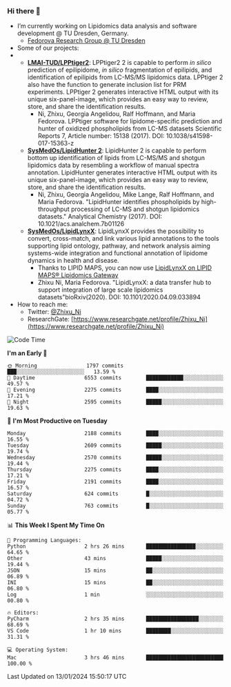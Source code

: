 ### Hi there 👋

- I’m currently working on Lipidomics data analysis and software development @ TU Dresden, Germany.
  + [Fedorova Research Group @ TU Dresden](https://tu-dresden.de/med/mf/zml/forschungsgruppen/fedorova/mitarbeiter-innen-der-fedorova-gruppe)
- Some of our projects:
- + **[LMAI-TUD/LPPtiger2](https://github.com/LMAI-TUD/lpptiger2)**: LPPtiger2 2 is capable to perform *in silico* prediction of epilipidome, *in silico* fragmentation of epilipids, and identification of epilipids from LC-MS/MS lipidomics data. LPPtiger 2 also have the function to generate inclusion list for PRM experiments. LPPtiger 2 generates interactive HTML output with its unique six-panel-image, which provides an easy way to review, store, and share the identification results. 
    * Ni, Zhixu, Georgia Angelidou, Ralf Hoffmann, and Maria Fedorova. LPPtiger software for lipidome-specific prediction and hunter of oxidized phospholipids from LC-MS datasets Scientific Reports 7, Article number: 15138 (2017). DOI: 10.1038/s41598-017-15363-z
  + **[SysMedOs/LipidHunter 2](https://github.com/SysMedOs/lipidhunter)**: LipidHunter 2 is capable to perform bottom up identification of lipids from LC-MS/MS and shotgun lipidomics data by resembling a workflow of manual spectra annotation. LipidHunter generates interactive HTML output with its unique six-panel-image, which provides an easy way to review, store, and share the identification results. 
    * Ni, Zhixu, Georgia Angelidou, Mike Lange, Ralf Hoffmann, and Maria Fedorova. "LipidHunter identifies phospholipids by high-throughput processing of LC-MS and shotgun lipidomics datasets." Analytical Chemistry (2017). DOI: 10.1021/acs.analchem.7b01126
  + **[SysMedOs/LipidLynxX](https://github.com/SysMedOs/LipidLynxX)**: LipidLynxX provides the possibility to convert, cross-match, and link various lipid annotations to the tools supporting lipid ontology, pathway, and network analysis aiming systems-wide integration and functional annotation of lipidome dynamics in health and disease.
    * Thanks to LIPID MAPS, you can now use [LipidLynxX on LIPID MAPS® Lipidomics Gateway](http://lipidmaps.org/lipidlynxx/)
    * Zhixu Ni, Maria Fedorova. "LipidLynxX: a data transfer hub to support integration of large scale lipidomics datasets"bioRxiv(2020). DOI: 10.1101/2020.04.09.033894
- How to reach me:
  + Twitter: [@Zhixu_Ni](https://twitter.com/Zhixu_Ni)
  + ResearchGate: [https://www.researchgate.net/profile/Zhixu_Ni](https://www.researchgate.net/profile/Zhixu_Ni)

<!--START_SECTION:waka-->
![Code Time](http://img.shields.io/badge/Code%20Time-1%2C949%20hrs%201%20min-blue)

**I'm an Early 🐤** 

```text
🌞 Morning                1797 commits        ███░░░░░░░░░░░░░░░░░░░░░░   13.59 % 
🌆 Daytime                6553 commits        ████████████░░░░░░░░░░░░░   49.57 % 
🌃 Evening                2275 commits        ████░░░░░░░░░░░░░░░░░░░░░   17.21 % 
🌙 Night                  2595 commits        █████░░░░░░░░░░░░░░░░░░░░   19.63 % 
```
📅 **I'm Most Productive on Tuesday** 

```text
Monday                   2188 commits        ████░░░░░░░░░░░░░░░░░░░░░   16.55 % 
Tuesday                  2609 commits        █████░░░░░░░░░░░░░░░░░░░░   19.74 % 
Wednesday                2570 commits        █████░░░░░░░░░░░░░░░░░░░░   19.44 % 
Thursday                 2275 commits        ████░░░░░░░░░░░░░░░░░░░░░   17.21 % 
Friday                   2191 commits        ████░░░░░░░░░░░░░░░░░░░░░   16.57 % 
Saturday                 624 commits         █░░░░░░░░░░░░░░░░░░░░░░░░   04.72 % 
Sunday                   763 commits         █░░░░░░░░░░░░░░░░░░░░░░░░   05.77 % 
```


📊 **This Week I Spent My Time On** 

```text
💬 Programming Languages: 
Python                   2 hrs 26 mins       ████████████████░░░░░░░░░   64.65 % 
Other                    43 mins             █████░░░░░░░░░░░░░░░░░░░░   19.44 % 
JSON                     15 mins             ██░░░░░░░░░░░░░░░░░░░░░░░   06.89 % 
INI                      15 mins             ██░░░░░░░░░░░░░░░░░░░░░░░   06.80 % 
Log                      1 min               ░░░░░░░░░░░░░░░░░░░░░░░░░   00.80 % 

🔥 Editors: 
PyCharm                  2 hrs 35 mins       █████████████████░░░░░░░░   68.69 % 
VS Code                  1 hr 10 mins        ████████░░░░░░░░░░░░░░░░░   31.31 % 

💻 Operating System: 
Mac                      3 hrs 46 mins       █████████████████████████   100.00 % 
```


 Last Updated on 13/01/2024 15:50:17 UTC
<!--END_SECTION:waka-->
